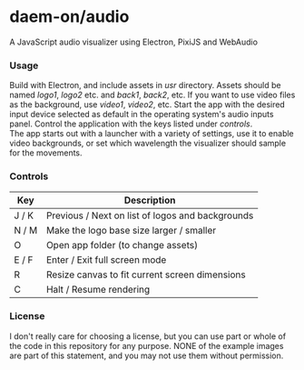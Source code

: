 # daem-on/audio
A JavaScript audio visualizer using Electron, PixiJS and WebAudio
### Usage
Build with Electron, and include assets in *usr* directory. Assets should be named *logo1*, *logo2* etc. and *back1*, *back2*, etc. If you want to use video files as the background, use *video1*, *video2*, etc. Start the app with the desired input device selected as default in the operating system's audio inputs panel. Control the application with the keys listed under *controls*.  
The app starts out with a launcher with a variety of settings, use it to enable video backgrounds, or set which wavelength the visualizer should sample for the movements.
### Controls
| Key | Description |
| ---- | ---- |
| J / K | Previous / Next on list of logos and backgrounds |
| N / M | Make the logo base size larger / smaller |
| O | Open app folder (to change assets) |
| E / F | Enter / Exit full screen mode |
| R | Resize canvas to fit current screen dimensions |
| C | Halt / Resume rendering |
### License
I don't really care for choosing a license, but you can use part or whole of the code in this repository for any purpose. NONE of the example images are part of this statement, and you may not use them without permission.